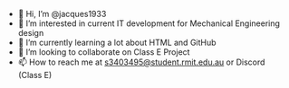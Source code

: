 - 👋 Hi, I’m @jacques1933
- 👀 I’m interested in current IT development for Mechanical Engineering design
- 🌱 I’m currently learning a lot about HTML and GitHub
- 💞️ I’m looking to collaborate on Class E Project
- 📫 How to reach me at s3403495@student.rmit.edu.au or Discord (Class E) 

<!---
jacques1933/jacques1933 is a ✨ special ✨ repository because its `README.md` (this file) appears on your GitHub profile.
You can click the Preview link to take a look at your changes.
--->
